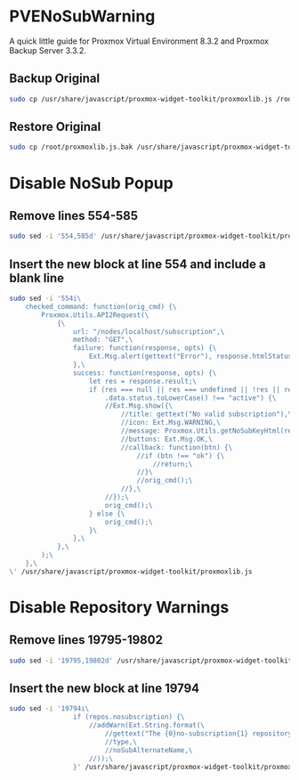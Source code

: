 # PVENoSubWarning
A quick little guide for Proxmox Virtual Environment 8.3.2 and Proxmox Backup Server 3.3.2.


## Backup Original
```bash
sudo cp /usr/share/javascript/proxmox-widget-toolkit/proxmoxlib.js /root/proxmoxlib.js.bak
```
## Restore Original
```bash
sudo cp /root/proxmoxlib.js.bak /usr/share/javascript/proxmox-widget-toolkit/proxmoxlib.js
```
# Disable NoSub Popup

## Remove lines 554-585
```bash
sudo sed -i '554,585d' /usr/share/javascript/proxmox-widget-toolkit/proxmoxlib.js
```
## Insert the new block at line 554 and include a blank line
```bash
sudo sed -i '554i\
    checked_command: function(orig_cmd) {\
        Proxmox.Utils.API2Request(\
            {\
                url: "/nodes/localhost/subscription",\
                method: "GET",\
                failure: function(response, opts) {\
                    Ext.Msg.alert(gettext("Error"), response.htmlStatus);\
                },\
                success: function(response, opts) {\
                    let res = response.result;\
                    if (res === null || res === undefined || !res || res\
                        .data.status.toLowerCase() !== "active") {\
                        //Ext.Msg.show({\
                            //title: gettext("No valid subscription"),\
                            //icon: Ext.Msg.WARNING,\
                            //message: Proxmox.Utils.getNoSubKeyHtml(res.data.url),\
                            //buttons: Ext.Msg.OK,\
                            //callback: function(btn) {\
                                //if (btn !== "ok") {\
                                    //return;\
                                //}\
                                //orig_cmd();\
                            //},\
                        //});\
                        orig_cmd();\
                    } else {\
                        orig_cmd();\
                    }\
                },\
            },\
        );\
    },\
\' /usr/share/javascript/proxmox-widget-toolkit/proxmoxlib.js
```
# Disable Repository Warnings

## Remove lines 19795-19802
```bash
sudo sed -i '19795,19802d' /usr/share/javascript/proxmox-widget-toolkit/proxmoxlib.js
```
## Insert the new block at line 19794
```bash
sudo sed -i '19794i\
                if (repos.nosubscription) {\
                    //addWarn(Ext.String.format(\
                        //gettext("The {0}no-subscription{1} repository is not recommended for production use!"),\
                        //type,\
                        //noSubAlternateName,\
                    //));\
                }' /usr/share/javascript/proxmox-widget-toolkit/proxmoxlib.js
```
